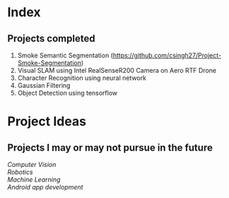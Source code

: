 # Index
## Projects completed  
1. Smoke Semantic Segmentation (https://github.com/csingh27/Project-Smoke-Segmentation)  
2. Visual SLAM using Intel RealSenseR200 Camera on Aero RTF Drone  
2. Character Recognition using neural network  
3. Gaussian Filtering  
4. Object Detection using tensorflow  

# Project Ideas  
## Projects I may or may not pursue in the future  
*Computer Vision*  
*Robotics*  
*Machine Learning*  
*Android app development*  
